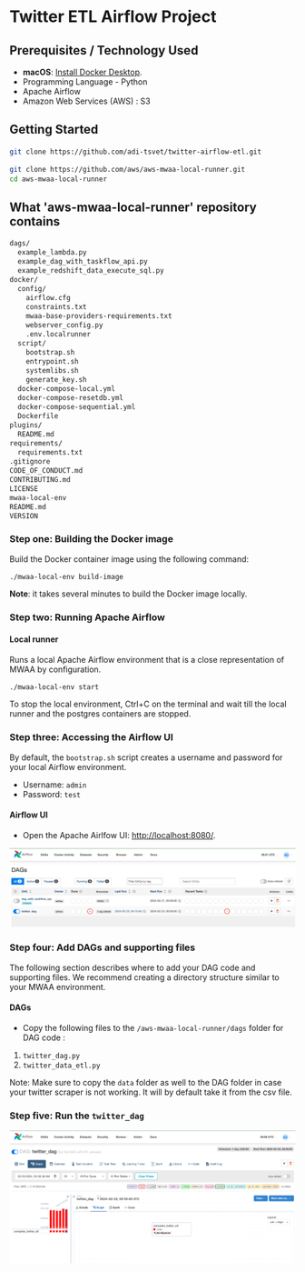 # Twitter ETL Airflow Project


## Prerequisites / Technology Used
- **macOS**: [Install Docker Desktop](https://docs.docker.com/desktop/).
- Programming Language - Python
- Apache Airflow
- Amazon Web Services (AWS) : S3

## Getting Started
```bash
git clone https://github.com/adi-tsvet/twitter-airflow-etl.git
```

```bash
git clone https://github.com/aws/aws-mwaa-local-runner.git
cd aws-mwaa-local-runner
```
## What 'aws-mwaa-local-runner' repository contains

```text
dags/
  example_lambda.py
  example_dag_with_taskflow_api.py    
  example_redshift_data_execute_sql.py
docker/
  config/
    airflow.cfg
    constraints.txt
    mwaa-base-providers-requirements.txt
    webserver_config.py
    .env.localrunner
  script/
    bootstrap.sh
    entrypoint.sh
    systemlibs.sh
    generate_key.sh
  docker-compose-local.yml
  docker-compose-resetdb.yml
  docker-compose-sequential.yml
  Dockerfile
plugins/
  README.md
requirements/  
  requirements.txt
.gitignore
CODE_OF_CONDUCT.md
CONTRIBUTING.md
LICENSE
mwaa-local-env
README.md
VERSION
```

### Step one: Building the Docker image

Build the Docker container image using the following command:

```bash
./mwaa-local-env build-image
```

**Note**: it takes several minutes to build the Docker image locally.

### Step two: Running Apache Airflow

#### Local runner

Runs a local Apache Airflow environment that is a close representation of MWAA by configuration.

```bash
./mwaa-local-env start
```

To stop the local environment, Ctrl+C on the terminal and wait till the local runner and the postgres containers are stopped.

### Step three: Accessing the Airflow UI

By default, the `bootstrap.sh` script creates a username and password for your local Airflow environment.

- Username: `admin`
- Password: `test`

#### Airflow UI

- Open the Apache Airlfow UI: <http://localhost:8080/>.

![airflow-home.png](screenshots/airflow-home.png)

### Step four: Add DAGs and supporting files

The following section describes where to add your DAG code and supporting files. We recommend creating a directory structure similar to your MWAA environment.

#### DAGs

- Copy the following files to the `/aws-mwaa-local-runner/dags` folder for DAG code :
1. `twitter_dag.py`
2. `twitter_data_etl.py`

Note: Make sure to copy the `data` folder as well to the DAG folder in case your twitter scraper is not working. It will by default take it from the csv file.

### Step five: Run the `twitter_dag`

![twitter-dag.png](screenshots/twitter-dag.png)
